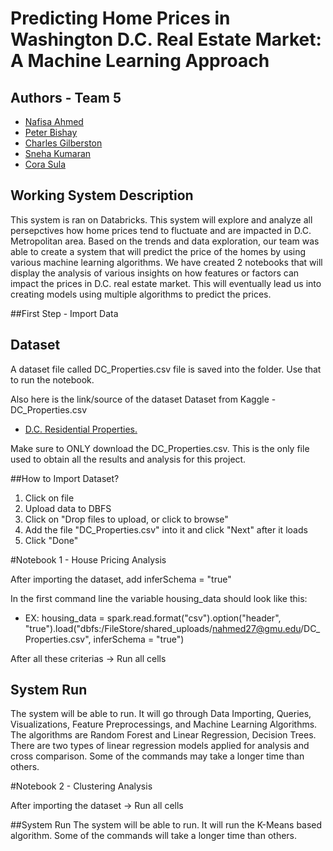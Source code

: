 
# Predicting Home Prices in Washington D.C. Real Estate Market: A Machine Learning Approach 

## Authors - Team 5 

- [Nafisa Ahmed](nahmed27@gmu.edu)
- [Peter Bishay](pbishay@gmu.edu)
- [Charles Gilberston](cgilber@gmu.edu)
- [Sneha Kumaran](skumara2@gmu.edu)
- [Cora Sula](csula@gmu.edu)


## Working System Description

This system is ran on Databricks. This system will explore and analyze all persepctives how home prices tend to fluctuate and are impacted in D.C. Metropolitan area. Based on the trends and data exploration, our team was able to create a system that will predict the price of the homes by using various machine learning algorithms. We have created 2 notebooks that will display the analysis of various insights on how features or factors can impact the prices in D.C. real estate market. This will eventually lead us into creating models using multiple algorithms to predict the prices. 


##First Step - Import Data
## Dataset
A dataset file called DC_Properties.csv file is saved into the folder. Use that to run the notebook.

Also here is the link/source of the dataset
Dataset from Kaggle - DC_Properties.csv
- [D.C. Residential Properties.](https://www.kaggle.com/datasets/christophercorrea/dc-residential-properties/)

Make sure to ONLY download the DC_Properties.csv. This is the only file used to obtain all the results and analysis for this project.

##How to Import Dataset?
1. Click on file
2. Upload data to DBFS
3. Click on "Drop files to upload, or click to browse"
4. Add the file "DC_Properties.csv" into it and click "Next" after it loads
5. Click "Done"

#Notebook 1 - House Pricing Analysis

After importing the dataset, add inferSchema = "true"

In the first command line the variable housing_data should look like this:
- EX: housing_data = spark.read.format("csv").option("header", "true").load("dbfs:/FileStore/shared_uploads/nahmed27@gmu.edu/DC_Properties.csv", inferSchema = "true")

After all these criterias -> Run all cells

## System Run
The system will be able to run. It will go through Data Importing, Queries, Visualizations, Feature Preprocessings, and Machine Learning Algorithms. The algorithms are Random Forest and Linear Regression, Decision Trees. There are two types of linear regression models applied for analysis and cross comparison. Some of the commands may take a longer time than others. 


#Notebook 2 - Clustering Analysis

After importing the dataset -> Run all cells

##System Run
The system will be able to run. It will run the K-Means based algorithm. Some of the commands will take a longer time than others. 
